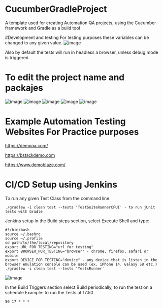 # CucumberGradleProject
A template used for creating Automation QA projects, using the Cucumber framework and Gradle as a build tool

#Development and testing
For testing purposes these variables can be changed to any given value.
![image](https://github.com/kristiyanbstoychev/CucumberGradleProject/assets/77746043/2a2039c1-4954-4f78-8aec-26d524c3ad37)

Also by default the tests will run in headless a browser, unless debug mode is triggered. 

# To edit the project name and packajes
![image](https://github.com/kristiyanbstoychev/Automation-QA-template-gradle-project/assets/77746043/b46b54c7-ca76-458a-927f-20c476865c8a)
![image](https://github.com/kristiyanbstoychev/Automation-QA-template-gradle-project/assets/77746043/00ad855c-98f2-43f0-afeb-1547174b5361)
![image](https://github.com/kristiyanbstoychev/Automation-QA-template-gradle-project/assets/77746043/b62efe62-824b-46dc-9eac-377d42c48e04)
![image](https://github.com/kristiyanbstoychev/Automation-QA-template-gradle-project/assets/77746043/6a029da0-c13e-41f0-ae18-5ed94dad63ab)
![image](https://github.com/kristiyanbstoychev/CucumberGradleProject/assets/77746043/73ab5dbb-8f47-4c41-b58d-d4940af2a982)



# Example Automation Testing Websites For Practice purposes
  https://demoqa.com/

  https://bstackdemo.com
  
  https://www.demoblaze.com/

  # CI/CD Setup using Jenkins
To run any given Test Class from the command line

```
./gradlew -i clean test --tests 'TestSuiteRunnerCFUI' - to run jUnit tests with Gradle
```

Jenkins setup
In the Build steps section, select Execute Shell and type:
```
#!/bin/bash
source ~/.bashrc
source ~/.profile
cd path/to/the/local/repository
export URL_FOR_TESTING="url for testing"
export BROWSER_FOR_TESTING="browser" - chrome, firefox, safari or mobile
export DEVICE_FOR_TESTING="device" - any device that is listen in the browser emulation console can be used (ex. iPhone 14, Galaxy S8 etc.)
./gradlew -i clean test --tests 'TestsRunner'
```

![image](https://github.com/kristiyanbstoychev/CucumberGradleProject/assets/77746043/e6135938-ed54-4453-989b-4a69f297d11f)


In the Build Triggers section select Build periodically, to run the test on a schedule
Example: to run the Tests at 17:50 
```
50 17 * * *
```
